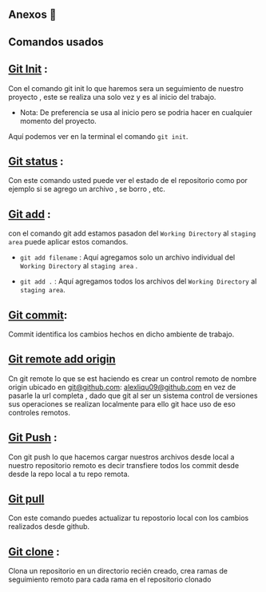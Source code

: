 ## Anexos  👋

## Comandos usados 

## [Git Init](https://git-scm.com/docs/git-init) :

Con el comando git init lo que haremos sera un seguimiento de nuestro proyecto , este se realiza una solo vez y es al inicio del trabajo.

* Nota: De preferencia se usa al inicio pero se podria hacer en cualquier momento del proyecto.

Aquí podemos ver en la terminal el comando  ` git init `.

## [Git status](https://git-scm.com/docs/git-status) :

Con este comando usted puede ver el estado de el repositorio como por ejemplo  si se agrego un archivo , se borro , etc.

## [Git add](https://git-scm.com/docs/git-add) :

con el comando git add estamos pasadon del  `Working Directory` al `staging area` puede aplicar estos comandos.

*  `git add filename` : Aquí agregamos solo un archivo individual del  `Working Directory` al `staging area` . 

*  `git add .` : Aquí agregamos todos los archivos del `Working Directory`  al `staging area`.

## [Git commit](https://git-scm.com/docs/git-commit):

Commit identifica los cambios hechos en dicho ambiente de trabajo.

## [Git remote add origin](https://stackoverflow.com/questions/5617211/what-is-git-remote-add-and-git-push-origin-master)

Cn git remote lo que se est haciendo es crear un control remoto de nombre origin ubicado en git@github.com: alexliqu09@github.com en vez de pasarle la url completa , dado que git al ser un sistema  control de versiones sus operaciones se realizan localmente para ello git hace uso de eso controles remotos.

## [Git Push](https://git-scm.com/docs/git-push) :

Con git push lo que hacemos cargar nuestros archivos desde local a nuestro repositorio remoto es decir transfiere todos los commit desde desde la repo local a tu repo remota.
## [Git pull](https://git-scm.com/docs/git-pull)

Con este comando puedes actualizar tu repostorio local con los cambios realizados desde github.

## [Git clone](https://git-scm.com/docs/git-clone) :

Clona un repositorio en un directorio recién creado, crea ramas de seguimiento remoto para cada rama en el repositorio clonado
